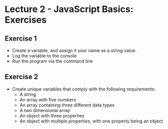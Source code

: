 # Lecture 2 - JavaScript Basics: Exercises

## Exercise 1
- Create a variable, and assign it your name as a string value.
- Log the variable to the console
- Run the program via the command line

## Exercise 2

- Create unique variables that comply with the following requirements:
  - A string
  - An array with five numbers
  - An array containing three different data types
  - A two dimensional array
  - An object with three properties
  - An object with multiple properties, with one property being an object

